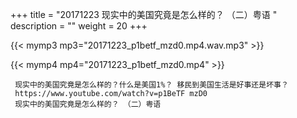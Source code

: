 +++
title = "20171223  现实中的美国究竟是怎么样的？ （二）粤语 "
description = ""
weight = 20
+++

{{< mymp3 mp3="20171223_p1betf_mzd0.mp4.wav.mp3" >}}

{{< mymp4 mp4="20171223_p1betf_mzd0.mp4" >}}

     现实中的美国究竟是怎么样的？什么是美国1%？ 移民到美国生活是好事还是坏事？ 
     https://www.youtube.com/watch?v=p1BeTF mzD0 
     现实中的美国究竟是怎么样的？ （二）粤语 
